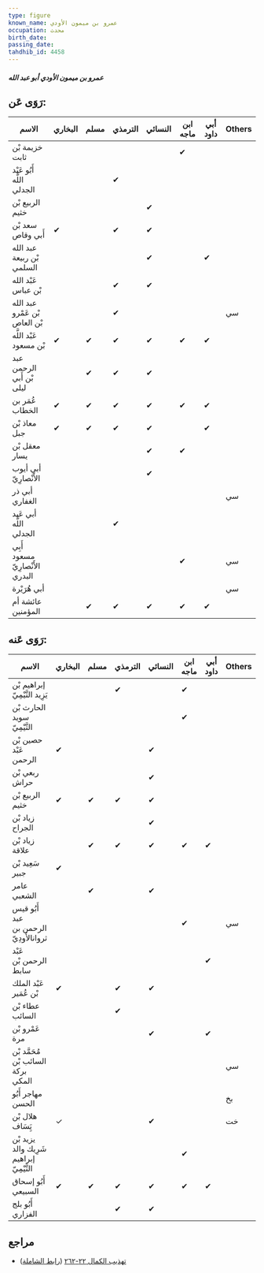 ```yaml
---
type: figure
known_name: عمرو بن ميمون الأودي
occupation: محدث
birth_date:
passing_date:
tahdhib_id: 4458
---
```

##### عمرو بن ميمون الأودي أبو عبد الله

## رَوَى عَن:
| الاسم                           | البخاري | مسلم | الترمذي | النسائي | ابن ماجه | أبي داود | Others |
| ------------------------------- | ------- | ---- | ------- | ------- | -------- | -------- | ------ |
| خزيمة بْن ثابت                  |         |      |         |         | ✔        |          |        |
| أَبُو عَبْد اللَّه الجدلي       |         |      | ✔       |         |          |          |        |
| الربيع بْن خثيم                 |         |      |         | ✔       |          |          |        |
| سعد بْن أَبي وقاص               | ✔       |      | ✔       | ✔       |          |          |        |
| عبد الله بْن ربيعة السلمي       |         |      |         | ✔       |          | ✔        |        |
| عَبْد الله بْن عباس             |         |      | ✔       | ✔       |          |          |        |
| عبد الله بْن عَمْرو بْن العاص   |         |      | ✔       |         |          |          | سي     |
| عَبْد اللَّه بْن مسعود          | ✔       | ✔    | ✔       | ✔       | ✔        | ✔        |        |
| عبد الرحمن بْن أَبي ليلى        |         | ✔    | ✔       | ✔       |          |          |        |
| عُمَر بن الخطاب                 | ✔       | ✔    | ✔       | ✔       | ✔        | ✔        |        |
| معاذ بْن جبل                    | ✔       | ✔    | ✔       | ✔       |          | ✔        |        |
| معقل بْن يسار                   |         |      |         | ✔       | ✔        |          |        |
| أبي أيوب الأَنْصارِيّ           |         |      |         | ✔       |          |          |        |
| أبي ذر الغفاري                  |         |      |         |         |          |          | سي     |
| أبي عَبد اللَّه الجدلي          |         |      | ✔       |         |          |          |        |
| أَبِي مسعود الأَنْصارِيّ البدري |         |      |         |         | ✔        |          | سي     |
| أبي هُرَيْرة                    |         |      |         |         |          |          | سي     |
| عائشة أم المؤمنين               |         | ✔    | ✔       | ✔       | ✔        | ✔        |        |
## رَوَى عَنه:
| الاسم                                    | البخاري | مسلم | الترمذي | النسائي | ابن ماجه | أبي داود | Others |
| ---------------------------------------- | ------- | ---- | ------- | ------- | -------- | -------- | ------ |
| إبراهيم بْن يَزِيد التَّيْمِيّ           |         |      | ✔       |         | ✔        |          |        |
| الحارث بْن سويد التَّيْمِيّ              |         |      |         |         | ✔        |          |        |
| حصين بْن عَبْد الرحمن                    | ✔       |      |         | ✔       |          |          |        |
| ربعي بْن حراش                            |         |      |         | ✔       |          |          |        |
| الربيع بْن خثيم                          | ✔       | ✔    | ✔       | ✔       |          |          |        |
| زياد بْن الجراح                          |         |      |         | ✔       |          |          |        |
| زياد بْن علاقة                           |         | ✔    | ✔       | ✔       | ✔        | ✔        |        |
| سَعِيد بْن جبير                          | ✔       |      |         |         |          |          |        |
| عامر الشعبي                              |         | ✔    |         | ✔       |          |          |        |
| أَبُو قيس عبد الرحمن بن ثروانالأَودِيّ   |         |      |         |         | ✔        |          | سي     |
| عَبْد الرحمن بْن سابط                    |         |      |         |         |          | ✔        |        |
| عَبْد الملك بْن عُمَير                   | ✔       |      | ✔       | ✔       |          |          |        |
| عطاء بْن السائب                          |         |      | ✔       |         |          |          |        |
| عَمْرو بْن مرة                           |         |      |         | ✔       |          | ✔        |        |
| مُحَمَّد بْن السائب بْن بركة المكي       |         |      |         |         |          |          | سي     |
| مهاجر أَبُو الحسن                        |         |      |         |         |          |          | بخ     |
| هلال بْن يَِسَاف                         | ✓       |      |         | ✔       |          |          | خت     |
| يزيد بْن شَرِيك والد إبراهيم التَّيْمِيّ |         |      |         |         | ✔        |          |        |
| أَبُو إسحاق السبيعي                      | ✔       | ✔    | ✔       | ✔       | ✔        | ✔        |        |
| أَبُو بلج الفزاري                        |         |      | ✔       | ✔       |          |          |        |
## مراجع
- [تهذيب الكمال ٢٢-٢٦٢](obsidian://open?vault=Tahdhib-al-Kamal&file=Figures/٤٤٥٨-عمرو%20بن%20ميمون%20الأودي%20أبو%20عبد%20الله) ([رابط الشاملة](https://shamela.ws/book/3722/11515))